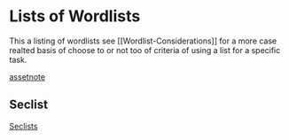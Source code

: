 # Lists of Wordlists
This a listing of wordlists see [[Wordlist-Considerations]] for a more case realted basis of choose to or not too of criteria of using a list for a specific task. 


[assetnote](https://wordlists.assetnote.io/)

## Seclist
[Seclists](https://github.com/danielmiessler/SecLists)

